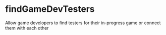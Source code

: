 # findGameDevTesters
Allow game developers to find testers for their in-progress game or connect them with each other

